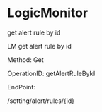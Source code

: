 #     LogicMonitor


get alert rule by id

LM get alert rule by id

Method: Get

OperationID: getAlertRuleById

EndPoint:

/setting/alert/rules/{id}
